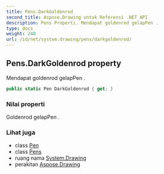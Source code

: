 ```yaml
---
title: Pens.DarkGoldenrod
second_title: Aspose.Drawing untuk Referensi .NET API
description: Pens Properti. Mendapat goldenrod gelapPen .
type: docs
weight: 240
url: /id/net/system.drawing/pens/darkgoldenrod/
---
```

## Pens.DarkGoldenrod property

Mendapat goldenrod gelapPen .

```csharp
public static Pen DarkGoldenrod { get; }
```

### Nilai properti

Goldenrod gelapPen .

### Lihat juga

* class [Pen](../../pen/)
* class [Pens](../)
* ruang nama [System.Drawing](../../pens/)
* perakitan [Aspose.Drawing](../../../)


